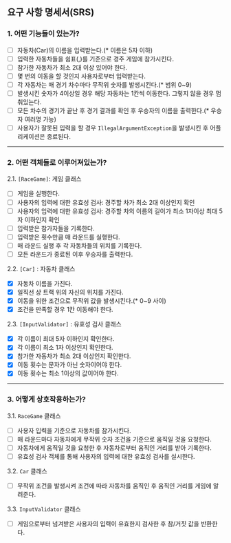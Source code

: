 ## 요구 사항 명세서(SRS)
### 1. 어떤 기능들이 있는가?
- [ ] 자동차(Car)의 이름을 입력받는다.(* 이름은 5자 이하)
- [ ] 입력한 자동차들을 쉼표(,)를 기준으로 경주 게임에 참가시킨다.
- [ ] 참가한 자동차가 최소 2대 이상 있어야 한다.
- [ ] 몇 번의 이동을 할 것인지 사용자로부터 입력받는다.
- [ ] 각 자동차는 매 경기 차수마다 무작위 숫자를 발생시킨다.(* 범위 0~9)
- [ ] 발생시킨 숫자가 4이상일 경우 해당 자동차는 1칸씩 이동한다. 그렇지 않을 경우 멈춰있는다.
- [ ] 모든 차수의 경기가 끝난 후 경기 결과를 확인 후 우승자의 이름을 출력한다.(* 우승자 여러명 가능)
- [ ] 사용자가 잘못된 입력을 할 경우 `IllegalArgumentException`을 발생시킨 후 어플리케이션은 종료된다.
---
### 2. 어떤 객체들로 이루어져있는가?
2.1. `[RaceGame]`: 게임 클래스
   - [ ] 게임을 실행한다.
   - [ ] 사용자의 입력에 대한 유효성 검사: 경주할 차가 최소 2대 이상인지 확인
   - [ ] 사용자의 입력에 대한 유효성 검사: 경주할 차의 이름의 길이가 최소 1자이상 최대 5자 이하인지 확인
   - [ ] 입력받은 참가자들을 기록한다.
   - [ ] 입력받은 횟수만큼 매 라운드를 실행한다.
   - [ ] 매 라운드 실행 후 각 자동차들의 위치를 기록한다.
   - [ ] 모든 라운드가 종료된 이후 우승자를 출력한다.

2.2. `[Car]` : 자동차 클래스
   - [x] 자동차 이름을 가진다.
   - [x] 일직선 상 트랙 위의 자신의 위치를 가진다.
   - [x] 이동을 위한 조건으로 무작위 값을 발생시킨다.(* 0~9 사이)
   - [x] 조건을 만족할 경우 1칸 이동해야 한다.

2.3. `[InputValidator]` : 유효성 검사 클래스
   - [x] 각 이름이 최대 5자 이하인지 확인한다.
   - [x] 각 이름이 최소 1자 이상인지 확인한다.
   - [x] 참가한 자동차가 최소 2대 이상인지 확인한다.
   - [x] 이동 횟수는 문자가 아닌 숫자이어야 한다.
   - [x] 이동 횟수는 최소 1이상의 값이어야 한다.
---
### 3. 어떻게 상호작용하는가?
3.1. `RaceGame` 클래스
  - [ ] 사용자 입력을 기준으로 자동차를 참가시킨다.
  - [ ] 매 라운드마다 자동차에게 무작위 숫자 조건을 기준으로 움직일 것을 요청한다.
  - [ ] 자동차에게 움직일 것을 요청한 후 자동차로부터 움직인 거리를 받아 기록한다.
  - [ ] 유효성 검사 객체를 통해 사용자의 입력에 대한 유효성 검사를 실시한다.

3.2. `Car` 클래스
  - [ ] 무작위 조건을 발생시켜 조건에 따라 자동차를 움직인 후 움직인 거리를 게임에 알려준다.

3.3. `InputValidator` 클래스
  - [ ] 게임으로부터 넘겨받은 사용자의 입력이 유효한지 검사한 후 참/거짓 값을 반환한다.